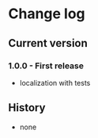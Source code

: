 # Change log
## Current version
### 1.0.0 - First release
- localization with tests

## History
- none